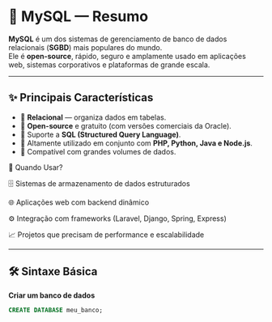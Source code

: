 # 🐬 MySQL — Resumo

**MySQL** é um dos sistemas de gerenciamento de banco de dados relacionais (**SGBD**) mais populares do mundo.  
Ele é **open-source**, rápido, seguro e amplamente usado em aplicações web, sistemas corporativos e plataformas de grande escala.  

---

## ✨ Principais Características
- 🔹 **Relacional** — organiza dados em tabelas.  
- 🔹 **Open-source** e gratuito (com versões comerciais da Oracle).  
- 🔹 Suporte a **SQL (Structured Query Language)**.  
- 🔹 Altamente utilizado em conjunto com **PHP, Python, Java e Node.js**.  
- 🔹 Compatível com grandes volumes de dados.  


🚀 Quando Usar?

🗄️ Sistemas de armazenamento de dados estruturados

🌐 Aplicações web com backend dinâmico

⚙️ Integração com frameworks (Laravel, Django, Spring, Express)

📈 Projetos que precisam de performance e escalabilidade

---

## 🛠️ Sintaxe Básica

**Criar um banco de dados**
```sql
CREATE DATABASE meu_banco;
